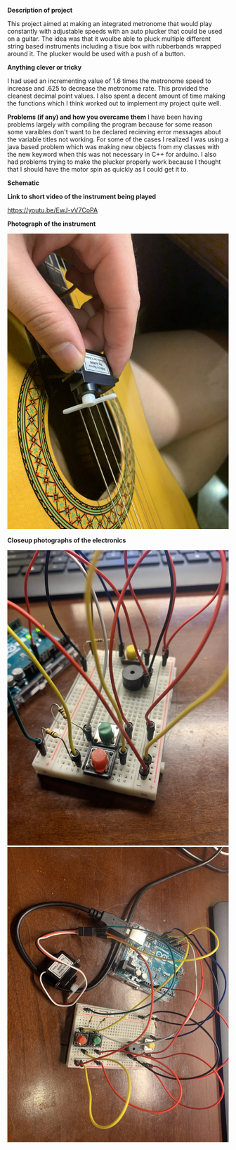 **Description of project**

This project aimed at making an integrated metronome that would play constantly with adjustable speeds with an auto plucker that could be used on a guitar. The idea was that it woulbe able to pluck multiple different string based instruments including a tisue box with rubberbands wrapped around it. The plucker would be used with a push of a button.

**Anything clever or tricky**

I had used an incrementing value of 1.6 times the metronome speed to increase and .625 to decrease the metronome rate. This provided the cleanest decimal point values. I also spent a decent amount of time making the functions which I think worked out to implement my project quite well.

**Problems (if any) and how you overcame them**
I have been having problems largely with compiling the program because for some reason some varaibles don't want to be declared recieving error messages about the variable titles not working. For some of the cases I realized I was using a java based problem which was making new objects from my classes with the new keyword when this was not necessary in C++ for arduino. I also had problems trying to make the plucker properly work because I thought that I should have the motor spin as quickly as I could get it to.


**Schematic**



**Link to short video of the instrument being played**

https://youtu.be/EwJ-vV7CoPA

**Photograph of the instrument**

![](IMG_8075.JPG)

**Closeup photographs of the electronics**

![](IMG_8073.JPG)
![](IMG_8074.JPG)

